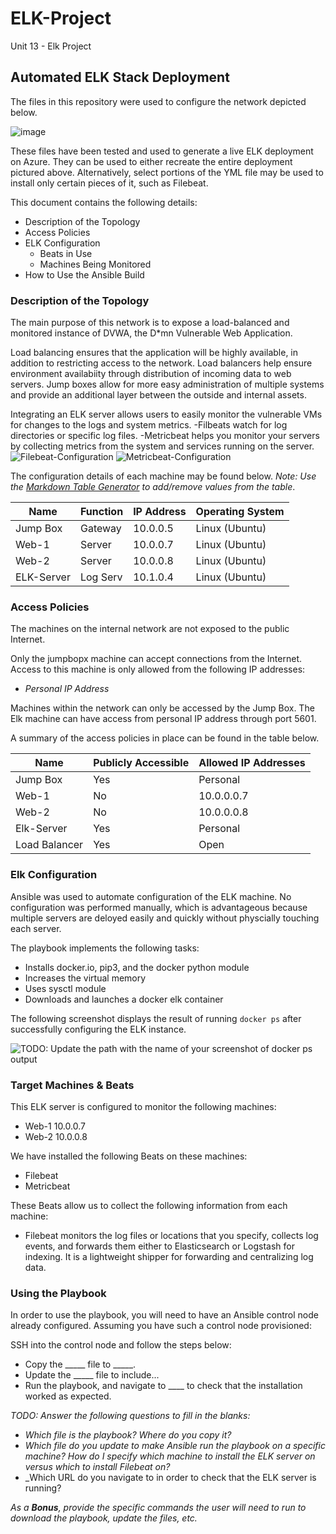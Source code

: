 # ELK-Project
Unit 13 - Elk Project
## Automated ELK Stack Deployment

The files in this repository were used to configure the network depicted below.

![image](https://user-images.githubusercontent.com/94578361/161358114-7b9c9137-f970-477f-ab61-7de9d7c0295d.png)


These files have been tested and used to generate a live ELK deployment on Azure. They can be used to either recreate the entire deployment pictured above. Alternatively, select portions of the YML file may be used to install only certain pieces of it, such as Filebeat.

 

This document contains the following details:
- Description of the Topology
- Access Policies
- ELK Configuration
  - Beats in Use
  - Machines Being Monitored
- How to Use the Ansible Build


### Description of the Topology

The main purpose of this network is to expose a load-balanced and monitored instance of DVWA, the D*mn Vulnerable Web Application.

Load balancing ensures that the application will be highly available, in addition to restricting access to the network.  Load balancers help ensure environment availabiity through distribution of incoming data to web servers.  Jump boxes allow for more easy administration of multiple systems and provide an additional layer between the outside and internal assets.

Integrating an ELK server allows users to easily monitor the vulnerable VMs for changes to the logs and system metrics.
 -Filbeats watch for log directories or specific log files.
 -Metricbeat helps you monitor your servers by collecting metrics from the system and services running on the server.
![Filebeat-Configuration](Configuration-Files/filebeat-configuration.yml)
![Metricbeat-Configuration](Configuration-Files/metricbeat-configuration.yml)


The configuration details of each machine may be found below.
_Note: Use the [Markdown Table Generator](http://www.tablesgenerator.com/markdown_tables) to add/remove values from the table_.

| Name       | Function | IP Address   | Operating System |
|----------  |----------|------------  |------------------|
| Jump Box   | Gateway  | 10.0.0.5     | Linux (Ubuntu)   |
| Web-1      | Server   | 10.0.0.7     | Linux (Ubuntu)   |
| Web-2      | Server   | 10.0.0.8     | Linux (Ubuntu)   |
| ELK-Server | Log Serv | 10.1.0.4     | Linux (Ubuntu)   |

### Access Policies

The machines on the internal network are not exposed to the public Internet. 

Only the jumpbopx machine can accept connections from the Internet. Access to this machine is only allowed from the following IP addresses:
- _Personal IP Address_

Machines within the network can only be accessed by the Jump Box.  The Elk machine can have access from personal IP address through port 5601.


A summary of the access policies in place can be found in the table below.

| Name          | Publicly Accessible | Allowed IP Addresses |
|---------------|---------------------|----------------------|
| Jump Box      |       Yes           |    Personal          |
| Web-1         |       No            |    10.0.0.0.7        |
| Web-2         |       No            |    10.0.0.0.8        |
| Elk-Server    |       Yes           |    Personal          |
| Load Balancer |       Yes           |      Open            |

### Elk Configuration

Ansible was used to automate configuration of the ELK machine. No configuration was performed manually, which is advantageous because multiple servers are deloyed 
easily and quickly without physcially touching each server.

The playbook implements the following tasks:
- Installs docker.io, pip3, and the docker python module
- Increases the virtual memory
- Uses sysctl module
- Downloads and launches a docker elk container

The following screenshot displays the result of running `docker ps` after successfully configuring the ELK instance.

![TODO: Update the path with the name of your screenshot of docker ps output](Images/docker_ps_output.png)

### Target Machines & Beats
This ELK server is configured to monitor the following machines:
- Web-1    10.0.0.7
- Web-2    10.0.0.8

We have installed the following Beats on these machines:
- Filebeat
- Metricbeat

These Beats allow us to collect the following information from each machine:
- Filebeat monitors the log files or locations that you specify, collects log events, and forwards them either to Elasticsearch or Logstash for indexing.  It is a lightweight shipper for forwarding and centralizing log data.

### Using the Playbook
In order to use the playbook, you will need to have an Ansible control node already configured. Assuming you have such a control node provisioned: 

SSH into the control node and follow the steps below:
- Copy the _____ file to _____.
- Update the _____ file to include...
- Run the playbook, and navigate to ____ to check that the installation worked as expected.

_TODO: Answer the following questions to fill in the blanks:_
- _Which file is the playbook? Where do you copy it?_
- _Which file do you update to make Ansible run the playbook on a specific machine? How do I specify which machine to install the ELK server on versus which to install Filebeat on?_
- _Which URL do you navigate to in order to check that the ELK server is running?

_As a **Bonus**, provide the specific commands the user will need to run to download the playbook, update the files, etc._
